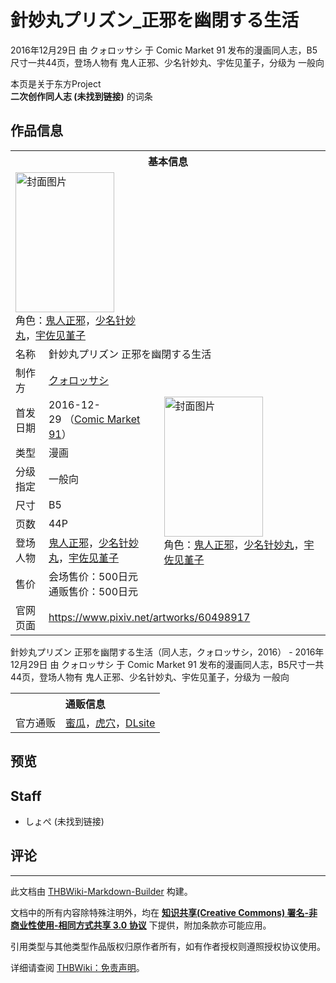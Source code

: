 # 針妙丸プリズン_正邪を幽閉する生活

<!-- source html: G:\repos\THBWiki-Markdown-Builder\THBWikiMarkdown\Temp\main\9\90\ns0%3A%E9%87%9D%E5%A6%99%E4%B8%B8%E3%83%97%E3%83%AA%E3%82%BA%E3%83%B3_%E6%AD%A3%E9%82%AA%E3%82%92%E5%B9%BD%E9%96%89%E3%81%99%E3%82%8B%E7%94%9F%E6%B4%BB.html -->

2016年12月29日 由 クォロッサシ 于 Comic Market 91 发布的漫画同人志，B5尺寸一共44页，登场人物有 鬼人正邪、少名针妙丸、宇佐见堇子，分级为 一般向

本页是关于东方Project  
 **二次创作同人志 (未找到链接)** 的词条
## 作品信息

<table><tbody><tr><th colspan="3">基本信息</th></tr><tr><td class="cover-artwork-mobile" colspan="2"><a href="./文件-針妙丸プリズン_正邪を幽閉する生活封面.jpg.md" class="image" title="封面图片"><img alt="封面图片" src="https://upload.thwiki.cc/thumb/f/ff/%E9%87%9D%E5%A6%99%E4%B8%B8%E3%83%97%E3%83%AA%E3%82%BA%E3%83%B3_%E6%AD%A3%E9%82%AA%E3%82%92%E5%B9%BD%E9%96%89%E3%81%99%E3%82%8B%E7%94%9F%E6%B4%BB%E5%B0%81%E9%9D%A2.jpg/158px-%E9%87%9D%E5%A6%99%E4%B8%B8%E3%83%97%E3%83%AA%E3%82%BA%E3%83%B3_%E6%AD%A3%E9%82%AA%E3%82%92%E5%B9%BD%E9%96%89%E3%81%99%E3%82%8B%E7%94%9F%E6%B4%BB%E5%B0%81%E9%9D%A2.jpg" decoding="async" loading="lazy" width="158" height="224" srcset="https://upload.thwiki.cc/thumb/f/ff/%E9%87%9D%E5%A6%99%E4%B8%B8%E3%83%97%E3%83%AA%E3%82%BA%E3%83%B3_%E6%AD%A3%E9%82%AA%E3%82%92%E5%B9%BD%E9%96%89%E3%81%99%E3%82%8B%E7%94%9F%E6%B4%BB%E5%B0%81%E9%9D%A2.jpg/237px-%E9%87%9D%E5%A6%99%E4%B8%B8%E3%83%97%E3%83%AA%E3%82%BA%E3%83%B3_%E6%AD%A3%E9%82%AA%E3%82%92%E5%B9%BD%E9%96%89%E3%81%99%E3%82%8B%E7%94%9F%E6%B4%BB%E5%B0%81%E9%9D%A2.jpg 1.5x, https://upload.thwiki.cc/thumb/f/ff/%E9%87%9D%E5%A6%99%E4%B8%B8%E3%83%97%E3%83%AA%E3%82%BA%E3%83%B3_%E6%AD%A3%E9%82%AA%E3%82%92%E5%B9%BD%E9%96%89%E3%81%99%E3%82%8B%E7%94%9F%E6%B4%BB%E5%B0%81%E9%9D%A2.jpg/316px-%E9%87%9D%E5%A6%99%E4%B8%B8%E3%83%97%E3%83%AA%E3%82%BA%E3%83%B3_%E6%AD%A3%E9%82%AA%E3%82%92%E5%B9%BD%E9%96%89%E3%81%99%E3%82%8B%E7%94%9F%E6%B4%BB%E5%B0%81%E9%9D%A2.jpg 2x" data-file-width="636" data-file-height="900"></a><div class="cover-char">角色：<a href="./鬼人正邪.md" title="鬼人正邪">鬼人正邪</a>，<a href="./少名针妙丸.md" title="少名针妙丸">少名针妙丸</a>，<a href="./宇佐见堇子.md" title="宇佐见堇子">宇佐见堇子</a></div></td>
</tr><tr><td class="label">名称</td><td colspan="2"> 針妙丸プリズン 正邪を幽閉する生活 </td></tr><tr><td class="label">制作方</td><td><a href="./クォロッサシ.md" title="クォロッサシ">クォロッサシ</a></td><td class="cover-artwork" rowspan="8" style="min-width:224px;"><a href="./文件-針妙丸プリズン_正邪を幽閉する生活封面.jpg.md" class="image" title="封面图片"><img alt="封面图片" src="https://upload.thwiki.cc/thumb/f/ff/%E9%87%9D%E5%A6%99%E4%B8%B8%E3%83%97%E3%83%AA%E3%82%BA%E3%83%B3_%E6%AD%A3%E9%82%AA%E3%82%92%E5%B9%BD%E9%96%89%E3%81%99%E3%82%8B%E7%94%9F%E6%B4%BB%E5%B0%81%E9%9D%A2.jpg/158px-%E9%87%9D%E5%A6%99%E4%B8%B8%E3%83%97%E3%83%AA%E3%82%BA%E3%83%B3_%E6%AD%A3%E9%82%AA%E3%82%92%E5%B9%BD%E9%96%89%E3%81%99%E3%82%8B%E7%94%9F%E6%B4%BB%E5%B0%81%E9%9D%A2.jpg" decoding="async" loading="lazy" width="158" height="224" srcset="https://upload.thwiki.cc/thumb/f/ff/%E9%87%9D%E5%A6%99%E4%B8%B8%E3%83%97%E3%83%AA%E3%82%BA%E3%83%B3_%E6%AD%A3%E9%82%AA%E3%82%92%E5%B9%BD%E9%96%89%E3%81%99%E3%82%8B%E7%94%9F%E6%B4%BB%E5%B0%81%E9%9D%A2.jpg/237px-%E9%87%9D%E5%A6%99%E4%B8%B8%E3%83%97%E3%83%AA%E3%82%BA%E3%83%B3_%E6%AD%A3%E9%82%AA%E3%82%92%E5%B9%BD%E9%96%89%E3%81%99%E3%82%8B%E7%94%9F%E6%B4%BB%E5%B0%81%E9%9D%A2.jpg 1.5x, https://upload.thwiki.cc/thumb/f/ff/%E9%87%9D%E5%A6%99%E4%B8%B8%E3%83%97%E3%83%AA%E3%82%BA%E3%83%B3_%E6%AD%A3%E9%82%AA%E3%82%92%E5%B9%BD%E9%96%89%E3%81%99%E3%82%8B%E7%94%9F%E6%B4%BB%E5%B0%81%E9%9D%A2.jpg/316px-%E9%87%9D%E5%A6%99%E4%B8%B8%E3%83%97%E3%83%AA%E3%82%BA%E3%83%B3_%E6%AD%A3%E9%82%AA%E3%82%92%E5%B9%BD%E9%96%89%E3%81%99%E3%82%8B%E7%94%9F%E6%B4%BB%E5%B0%81%E9%9D%A2.jpg 2x" data-file-width="636" data-file-height="900"></a><div class="cover-char">角色：<a href="./鬼人正邪.md" title="鬼人正邪">鬼人正邪</a>，<a href="./少名针妙丸.md" title="少名针妙丸">少名针妙丸</a>，<a href="./宇佐见堇子.md" title="宇佐见堇子">宇佐见堇子</a></div></td>
</tr><tr><td class="label">首发日期</td><td>2016-12-29&#160;（<a href="/展会作品列表?e=Comic+Market%2391">Comic Market 91</a>）</td></tr><tr><td class="label">类型</td><td>漫画</td></tr><tr><td class="label">分级指定</td><td>一般向</td></tr><tr><td class="label">尺寸</td><td>B5</td></tr><tr><td class="label">页数</td><td>44P</td></tr><tr><td class="label">登场人物</td><td><a href="./鬼人正邪.md" title="鬼人正邪">鬼人正邪</a>，<a href="./少名针妙丸.md" title="少名针妙丸">少名针妙丸</a>，<a href="./宇佐见堇子.md" title="宇佐见堇子">宇佐见堇子</a></td></tr><tr><td class="label">售价</td><td>会场售价：500日元<br>通贩售价：500日元</td></tr>
<tr><td class="label">官网页面</td><td colspan="2"><a rel="nofollow" class="external free" href="https://www.pixiv.net/artworks/60498917">https://www.pixiv.net/artworks/60498917</a></td></tr></tbody></table>

針妙丸プリズン 正邪を幽閉する生活（同人志，クォロッサシ，2016） - 2016年12月29日 由 クォロッサシ 于 Comic Market 91 发布的漫画同人志，B5尺寸一共44页，登场人物有 鬼人正邪、少名针妙丸、宇佐见堇子，分级为 一般向

<table><tbody><tr><th colspan="3">通贩信息</th></tr><tr><td class="label">官方通贩</td><td colspan="2"><a rel="nofollow" class="external text" href="https://www.melonbooks.co.jp/detail/detail.php?product_id=192043">蜜瓜</a>，<a rel="nofollow" class="external text" href="https://ec.toranoana.jp/tora_r/ec/item/040030478830">虎穴</a>，<a rel="nofollow" class="external text" href="http://www.dlsite.com/home/work/=/product_id/RJ231384.html">DLsite</a></td></tr></tbody></table>


## 预览
## Staff
- しょぺ (未找到链接)

## 评论




---

此文档由 [THBWiki-Markdown-Builder](https://github.com/Delsin-Yu/THBWiki-Markdown-Builder) 构建。

文档中的所有内容除特殊注明外，均在 [**知识共享(Creative Commons) 署名-非商业性使用-相同方式共享 3.0 协议**](https://creativecommons.org/licenses/by-sa/3.0/deed.zh-hans) 下提供，附加条款亦可能应用。

引用类型与其他类型作品版权归原作者所有，如有作者授权则遵照授权协议使用。

详细请查阅 [THBWiki：免责声明](https://thbwiki.cc/THBWiki:%E5%85%8D%E8%B4%A3%E5%A3%B0%E6%98%8E)。


